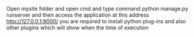 Open mysite folder and open cmd and type command python manage.py runserver and then 
access the  application at this address http://127.0.0.1:8000/
you are required to install python plug-ins and also other plugins which will show when the time of execution
